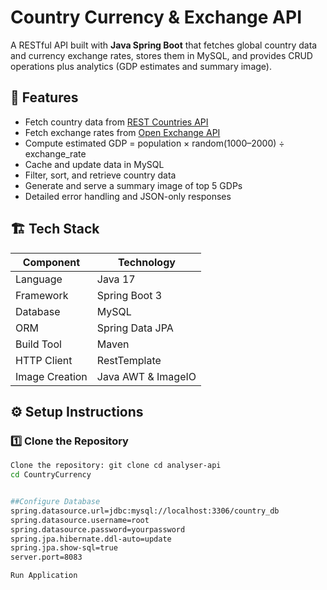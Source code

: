 # Country Currency & Exchange API

A RESTful API built with **Java Spring Boot** that fetches global country data and currency exchange rates, stores them in MySQL, and provides CRUD operations plus analytics (GDP estimates and summary image).



## 🚀 Features
- Fetch country data from [REST Countries API](https://restcountries.com/v2/all?fields=name,capital,region,population,flag,currencies)
- Fetch exchange rates from [Open Exchange API](https://open.er-api.com/v6/latest/USD)
- Compute estimated GDP = population × random(1000–2000) ÷ exchange_rate
- Cache and update data in MySQL
- Filter, sort, and retrieve country data
- Generate and serve a summary image of top 5 GDPs
- Detailed error handling and JSON-only responses



## 🏗️ Tech Stack
| Component | Technology |
|------------|-------------|
| Language | Java 17 |
| Framework | Spring Boot 3 |
| Database | MySQL |
| ORM | Spring Data JPA |
| Build Tool | Maven |
| HTTP Client | RestTemplate |
| Image Creation | Java AWT & ImageIO |



## ⚙️ Setup Instructions

### 1️⃣ Clone the Repository
```bash
Clone the repository: git clone cd analyser-api
cd CountryCurrency


##Configure Database
spring.datasource.url=jdbc:mysql://localhost:3306/country_db
spring.datasource.username=root
spring.datasource.password=yourpassword
spring.jpa.hibernate.ddl-auto=update
spring.jpa.show-sql=true
server.port=8083

Run Application


